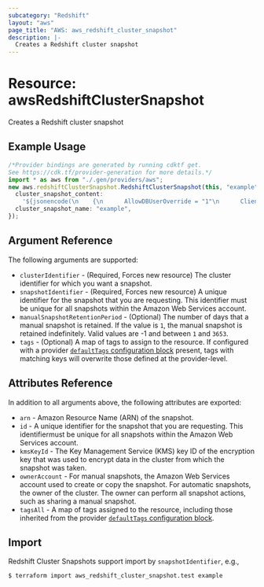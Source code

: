 ```yaml
---
subcategory: "Redshift"
layout: "aws"
page_title: "AWS: aws_redshift_cluster_snapshot"
description: |-
  Creates a Redshift cluster snapshot
---
```


# Resource: awsRedshiftClusterSnapshot

Creates a Redshift cluster snapshot

## Example Usage

```typescript
/*Provider bindings are generated by running cdktf get.
See https://cdk.tf/provider-generation for more details.*/
import * as aws from "./.gen/providers/aws";
new aws.redshiftClusterSnapshot.RedshiftClusterSnapshot(this, "example", {
  cluster_snapshot_content:
    '${jsonencode(\n    {\n      AllowDBUserOverride = "1"\n      Client_ID           = "ExampleClientID"\n      App_ID              = "example"\n    }\n  )}',
  cluster_snapshot_name: "example",
});

```

## Argument Reference

The following arguments are supported:

* `clusterIdentifier` - (Required, Forces new resource) The cluster identifier for which you want a snapshot.
* `snapshotIdentifier` - (Required, Forces new resource) A unique identifier for the snapshot that you are requesting. This identifier must be unique for all snapshots within the Amazon Web Services account.
* `manualSnapshotRetentionPeriod` - (Optional) The number of days that a manual snapshot is retained. If the value is `1`, the manual snapshot is retained indefinitely. Valid values are -1 and between `1` and `3653`.
* `tags` - (Optional) A map of tags to assign to the resource. If configured with a provider [`defaultTags` configuration block](https://registry.terraform.io/providers/hashicorp/aws/latest/docs#default_tags-configuration-block) present, tags with matching keys will overwrite those defined at the provider-level.

## Attributes Reference

In addition to all arguments above, the following attributes are exported:

* `arn` - Amazon Resource Name (ARN) of the snapshot.
* `id` - A unique identifier for the snapshot that you are requesting. This identifiermust be unique for all snapshots within the Amazon Web Services account.
* `kmsKeyId` - The Key Management Service (KMS) key ID of the encryption key that was used to encrypt data in the cluster from which the snapshot was taken.
* `ownerAccount` - For manual snapshots, the Amazon Web Services account used to create or copy the snapshot. For automatic snapshots, the owner of the cluster. The owner can perform all snapshot actions, such as sharing a manual snapshot.
* `tagsAll` - A map of tags assigned to the resource, including those inherited from the provider [`defaultTags` configuration block](https://registry.terraform.io/providers/hashicorp/aws/latest/docs#default_tags-configuration-block).

## Import

Redshift Cluster Snapshots support import by `snapshotIdentifier`, e.g.,

```console
$ terraform import aws_redshift_cluster_snapshot.test example
```
